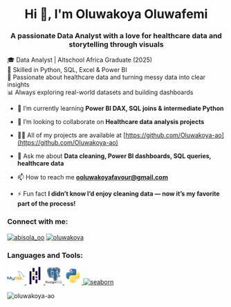<h1 align="center">Hi 👋, I'm Oluwakoya Oluwafemi</h1>
<h3 align="center">A passionate Data Analyst with a love for healthcare data and storytelling through visuals</h3>

🎓 Data Analyst | Altschool Africa Graduate (2025)  
🧠 Skilled in Python, SQL, Excel & Power BI  
🔬 Passionate about healthcare data and turning messy data into clear insights  
📊 Always exploring real-world datasets and building dashboards  



- 🌱 I’m currently learning **Power BI DAX, SQL joins & intermediate Python**

- 👯 I’m looking to collaborate on **Healthcare data analysis projects**

- 👨‍💻 All of my projects are available at [https://github.com/Oluwakoya-ao](https://github.com/Oluwakoya-ao)

- 💬 Ask me about **Data cleaning, Power BI dashboards, SQL queries, healthcare data**

- 📫 How to reach me **ooluwakoyafavour@gmail.com**

- ⚡ Fun fact **I didn’t know I’d enjoy cleaning data — now it’s my favorite part of the process!**

<h3 align="left">Connect with me:</h3>
<p align="left">
<a href="https://twitter.com/abisola_oo" target="blank"><img align="center" src="https://raw.githubusercontent.com/rahuldkjain/github-profile-readme-generator/master/src/images/icons/Social/twitter.svg" alt="abisola_oo" height="30" width="40" /></a>
<a href="https://linkedin.com/in/oluwakoya" target="blank"><img align="center" src="https://raw.githubusercontent.com/rahuldkjain/github-profile-readme-generator/master/src/images/icons/Social/linked-in-alt.svg" alt="oluwakoya" height="30" width="40" /></a>
</p>

<h3 align="left">Languages and Tools:</h3>
<p align="left"> <a href="https://www.mysql.com/" target="_blank" rel="noreferrer"> <img src="https://raw.githubusercontent.com/devicons/devicon/master/icons/mysql/mysql-original-wordmark.svg" alt="mysql" width="40" height="40"/> </a> <a href="https://pandas.pydata.org/" target="_blank" rel="noreferrer"> <img src="https://raw.githubusercontent.com/devicons/devicon/2ae2a900d2f041da66e950e4d48052658d850630/icons/pandas/pandas-original.svg" alt="pandas" width="40" height="40"/> </a> <a href="https://www.postgresql.org" target="_blank" rel="noreferrer"> <img src="https://raw.githubusercontent.com/devicons/devicon/master/icons/postgresql/postgresql-original-wordmark.svg" alt="postgresql" width="40" height="40"/> </a> <a href="https://www.python.org" target="_blank" rel="noreferrer"> <img src="https://raw.githubusercontent.com/devicons/devicon/master/icons/python/python-original.svg" alt="python" width="40" height="40"/> </a> <a href="https://seaborn.pydata.org/" target="_blank" rel="noreferrer"> <img src="https://seaborn.pydata.org/_images/logo-mark-lightbg.svg" alt="seaborn" width="40" height="40"/> </a> </p>

<p><img align="center" src="https://github-readme-stats.vercel.app/api/top-langs?username=oluwakoya-ao&show_icons=true&locale=en&layout=compact" alt="oluwakoya-ao" /></p>
